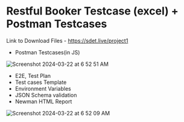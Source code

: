 # Restful Booker Testcase (excel) + Postman Testcases

Link to Download Files - https://sdet.live/project1

- Postman Testcases(in JS)

![Screenshot 2024-03-22 at 6 52 51 AM](https://github.com/PramodDutta/Software-Testing-Projects2/assets/1409610/29addb55-83f4-45d1-8b55-0a8870fd97e7)


- E2E, Test Plan
- Test cases Template
- Environment Variables
- JSON Schema validation
- Newman HTML Report


![Screenshot 2024-03-22 at 6 52 09 AM](https://github.com/PramodDutta/Software-Testing-Projects2/assets/1409610/b56775cc-52a0-46ec-9341-da38b57878f8)
